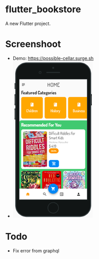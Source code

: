 # flutter_bookstore

A new Flutter project.

# Screenshoot
* Demo: https://possible-cellar.surge.sh
* ![screenshoot](https://raw.githubusercontent.com/nguyentu43/flutter-bookstore/master/screenshoot.png)


# Todo
* Fix error from graphql
